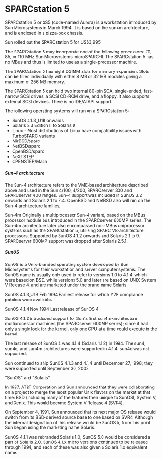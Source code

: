 # SPARCstation 5

SPARCstation 5 or SS5 (code-named Aurora) is a workstation introduced by Sun Microsystems in March 1994. It is based on the sun4m architecture, and is enclosed in a pizza-box chassis.

Sun rolled out the SPARCstation 5 for US$3,995

The SPARCstation 5 may incorporate one of the following processors: 70, 85, or 110 MHz Sun Microsystems microSPARC-II. The SPARCstation 5 has no MBus and thus is limited to use as a single-processor machine.

The SPARCstation 5 has eight DSIMM slots for memory expansion. Slots can be filled individually with either 8 MB or 32 MB modules giving a maximum of 256 MB memory.

The SPARCstation 5 can hold two internal 80-pin SCA, single-ended, fast-narrow SCSI drives, a SCSI CD-ROM drive, and a floppy. It also supports external SCSI devices. There is no IDE/ATAPI support.

The following operating systems will run on a SPARCstation 5:

* SunOS 4.1.3_U1B onwards
* Solaris 2.3 Edition II to Solaris 9
* Linux - Most distributions of Linux have compatibility issues with TurboSPARC variants
* MirBSD/sparc
* NetBSD/sparc
* OpenBSD/sparc
* NeXTSTEP
* OPENSTEP/Mach

##### Sun-4 architecture
The Sun-4 architecture refers to the VME-based architecture described above and used in the Sun 4/100, 4/200, SPARCserver 300 and SPARCserver 400 ranges. Sun-4 support was included in SunOS 3.2 onwards and Solaris 2.1 to 2.4. OpenBSD and NetBSD also will run on the Sun-4 architecture families.

Sun-4m
Originally a multiprocessor Sun-4 variant, based on the MBus processor module bus introduced in the SPARCserver 600MP series. The Sun-4m architecture later also encompassed non-MBus uniprocessor systems such as the SPARCstation 5, utilizing SPARC V8-architecture processors. Supported by SunOS 4.1.2 onwards and Solaris 2.1 to 9. SPARCserver 600MP support was dropped after Solaris 2.5.1.

##### SunOS

SunOS is a Unix-branded operating system developed by Sun Microsystems for their workstation and server computer systems. The SunOS name is usually only used to refer to versions 1.0 to 4.1.4, which were based on BSD, while versions 5.0 and later are based on UNIX System V Release 4, and are marketed under the brand name Solaris.

SunOS 4.1.3_U1B	
Feb 1994	Earliest release for which Y2K compliance patches were available.

SunOS 4.1.4	
Nov 1994	Last release of SunOS 4

SunOS 4.1.2 introduced support for Sun's first sun4m-architecture multiprocessor machines (the SPARCserver 600MP series); since it had only a single lock for the kernel, only one CPU at a time could execute in the kernel.

The last release of SunOS 4 was 4.1.4 (Solaris 1.1.2) in 1994. The sun4, sun4c, and sun4m architectures were supported in 4.1.4; sun4d was not supported.

Sun continued to ship SunOS 4.1.3 and 4.1.4 until December 27, 1998; they were supported until September 30, 2003.

"SunOS" and "Solaris"

In 1987, AT&T Corporation and Sun announced that they were collaborating on a project to merge the most popular Unix flavors on the market at that time: BSD (including many of the features then unique to SunOS), System V, and Xenix. This would become System V Release 4 (SVR4).

On September 4, 1991, Sun announced that its next major OS release would switch from its BSD-derived source base to one based on SVR4. Although the internal designation of this release would be SunOS 5, from this point Sun began using the marketing name Solaris.

SunOS 4.1.1 was rebranded Solaris 1.0; SunOS 5.0 would be considered a part of Solaris 2.0. SunOS 4.1.x micro versions continued to be released through 1994, and each of these was also given a Solaris 1.x equivalent name.

